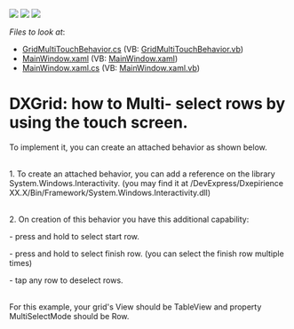 <!-- default badges list -->
![](https://img.shields.io/endpoint?url=https://codecentral.devexpress.com/api/v1/VersionRange/128647627/12.2.8%2B)
[![](https://img.shields.io/badge/Open_in_DevExpress_Support_Center-FF7200?style=flat-square&logo=DevExpress&logoColor=white)](https://supportcenter.devexpress.com/ticket/details/E4621)
[![](https://img.shields.io/badge/📖_How_to_use_DevExpress_Examples-e9f6fc?style=flat-square)](https://docs.devexpress.com/GeneralInformation/403183)
<!-- default badges end -->
<!-- default file list -->
*Files to look at*:

* [GridMultiTouchBehavior.cs](./CS/GridMultiTouchProject/GridMultiTouchBehavior.cs) (VB: [GridMultiTouchBehavior.vb](./VB/GridMultiTouchProject/GridMultiTouchBehavior.vb))
* [MainWindow.xaml](./CS/GridMultiTouchProject/MainWindow.xaml) (VB: [MainWindow.xaml](./VB/GridMultiTouchProject/MainWindow.xaml))
* [MainWindow.xaml.cs](./CS/GridMultiTouchProject/MainWindow.xaml.cs) (VB: [MainWindow.xaml.vb](./VB/GridMultiTouchProject/MainWindow.xaml.vb))
<!-- default file list end -->
# DXGrid: how to Multi- select rows by using the touch screen.


<p>To implement it, you can create an attached behavior as shown below.</p><p><br />
1. To create an attached behavior, you can add a reference on the library System.Windows.Interactivity. (you may find it at /DevExpress/Dxepirience XX.X/Bin/Framework/System.Windows.Interactivity.dll)</p><p><br />
2. On creation of this behavior you have this additional capability:</p><p>- press and hold to select start row.</p><p>- press and hold to select finish row. (you can select the finish row multiple times)</p><p>- tap any row to deselect rows.</p><p><br />
For this example, your grid's View should be TableView and property MultiSelectMode should be Row.</p>

<br/>



